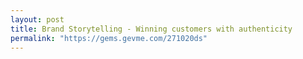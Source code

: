 ```yaml
---
layout: post
title: Brand Storytelling - Winning customers with authenticity
permalink: "https://gems.gevme.com/271020ds"
---
```

